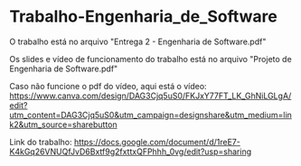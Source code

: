 # Trabalho-Engenharia_de_Software

O trabalho está no arquivo "Entrega 2 - Engenharia de Software.pdf" 

Os slides e vídeo de funcionamento do trabalho está no arquivo "Projeto de Engenharia de Software.pdf"

Caso não funcione o pdf do vídeo, aqui está o vídeo: https://www.canva.com/design/DAG3Cjq5uS0/FKJxY77FT_LK_GhNiLGLgA/edit?utm_content=DAG3Cjq5uS0&utm_campaign=designshare&utm_medium=link2&utm_source=sharebutton 

Link do trabalho: https://docs.google.com/document/d/1reE7-K4kGq26VNUQfJvD6Bxtf9g2fxttxQFPhhh_0vg/edit?usp=sharing
